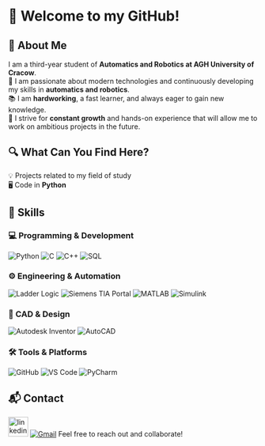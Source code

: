 # 👋 Welcome to my GitHub!  

## 📌 About Me  
I am a third-year student of **Automatics and Robotics at AGH University of Cracow**.  
🔧 I am passionate about modern technologies and continuously developing my skills in **automatics and robotics**.  
📚 I am **hardworking**, a fast learner, and always eager to gain new knowledge.  
🎯 I strive for **constant growth** and hands-on experience that will allow me to work on ambitious projects in the future.  

## 🔍 What Can You Find Here?  
💡 Projects related to my field of study  
🖥️ Code in **Python**  
 
## 🚀 Skills  

### 💻 Programming & Development
![Python](https://img.shields.io/badge/Python-3776AB?style=for-the-badge&logo=python&logoColor=white)  ![C](https://img.shields.io/badge/C-A8B9CC?style=for-the-badge&logo=c&logoColor=white)  ![C++](https://img.shields.io/badge/C%2B%2B-00599C?style=for-the-badge&logo=c%2B%2B&logoColor=white)  ![SQL](https://img.shields.io/badge/SQL-4479A1?style=for-the-badge&logo=mysql&logoColor=white)  

### ⚙️ Engineering & Automation  
![Ladder Logic](https://img.shields.io/badge/Ladder%20Logic-orange?style=for-the-badge)  ![Siemens TIA Portal](https://img.shields.io/badge/TIA%20Portal-0078D7?style=for-the-badge&logo=siemens&logoColor=white)  ![MATLAB](https://img.shields.io/badge/MATLAB-0076A8?style=for-the-badge&logo=mathworks&logoColor=white)  ![Simulink](https://img.shields.io/badge/Simulink-0076A8?style=for-the-badge&logo=mathworks&logoColor=white)  

### 🎨 CAD & Design  
![Autodesk Inventor](https://img.shields.io/badge/Inventor-FA761E?style=for-the-badge&logo=autodesk&logoColor=white)  ![AutoCAD](https://img.shields.io/badge/AutoCAD-AA0000?style=for-the-badge&logo=autodesk&logoColor=white)  

### 🛠 Tools & Platforms  
![GitHub](https://img.shields.io/badge/GitHub-181717?style=for-the-badge&logo=github&logoColor=white) ![VS Code](https://img.shields.io/badge/VS%20Code-007ACC?style=for-the-badge&logo=visual%20studio%20code&logoColor=white) ![PyCharm](https://img.shields.io/badge/PyCharm-000000?style=for-the-badge&logo=pycharm&logoColor=white)


## 📬 Contact  
[<img src='https://cdn.jsdelivr.net/npm/simple-icons@3.0.1/icons/linkedin.svg' alt='linkedin' height='40'>](https://www.linkedin.com/in/https://www.linkedin.com/in/dawid-świgut-8283ba287//)  [![Gmail](https://img.shields.io/badge/Gmail-EA4335?style=for-the-badge&logo=gmail&logoColor=white)](mailto:dawidswigut@gmail.com)
Feel free to reach out and collaborate! 
